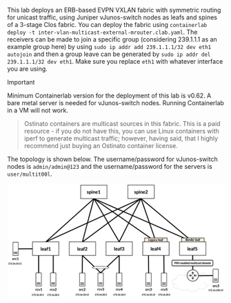 This lab deploys an ERB-based EVPN VXLAN fabric with symmetric routing for unicast traffic, using Juniper vJunos-switch nodes as leafs and spines of a 3-stage Clos fabric. You can deploy the fabric using `containerlab deploy -t inter-vlan-multicast-external-mrouter.clab.yaml`. The receivers can be made to join a specific group (considering 239.1.1.1 as an example group here) by using `sudo ip addr add 239.1.1.1/32 dev eth1 autojoin` and then a group leave can be generated by `sudo ip addr del 239.1.1.1/32 dev eth1`. Make sure you replace `eth1` with whatever interface you are using. 

> [!IMPORTANT]
> Minimum Containerlab version for the deployment of this lab is v0.62. A bare metal server is needed for vJunos-switch nodes. Running Containerlab in a VM will not work.  

>Ostinato containers are multicast sources in this fabric. This is a paid resource - if you do not have this, you can use Linux containers with iperf to generate multicast traffic; however, having said, that I highly recommend just buying an Ostinato container license.  

The topology is shown below. The username/password for vJunos-switch nodes is `admin/admin@123` and the username/password for the servers is `user/multit00l`.

![inter-vlan-multicast-external-mrouter-topology](/static/images/juniper-inter-vlan-multicast-external-mrouter.png)